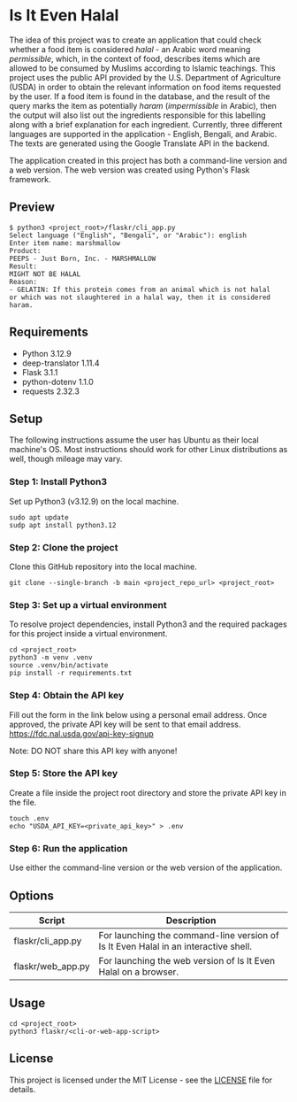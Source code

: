 # Is It Even Halal

The idea of this project was to create an application that could check whether a food item is considered *halal* - an Arabic word meaning *permissible*, which, in the context of food, describes items which are allowed to be consumed by Muslims according to Islamic teachings. This project uses the public API provided by the U.S. Department of Agriculture (USDA) in order to obtain the relevant information on food items requested by the user. If a food item is found in the database, and the result of the query marks the item as potentially *haram* (*impermissible* in Arabic), then the output will also list out the ingredients responsible for this labelling along with a brief explanation for each ingredient. Currently, three different languages are supported in the application - English, Bengali, and Arabic. The texts are generated using the Google Translate API in the backend.

The application created in this project has both a command-line version and a web version. The web version was created using Python's Flask framework.

## Preview

    $ python3 <project_root>/flaskr/cli_app.py
    Select language ("English", "Bengali", or "Arabic"): english
    Enter item name: marshmallow
    Product:
    PEEPS - Just Born, Inc. - MARSHMALLOW
    Result:
    MIGHT NOT BE HALAL
    Reason:
    - GELATIN: If this protein comes from an animal which is not halal 
    or which was not slaughtered in a halal way, then it is considered 
    haram.

## Requirements

- Python 3.12.9
- deep-translator 1.11.4
- Flask 3.1.1
- python-dotenv 1.1.0
- requests 2.32.3

## Setup
The following instructions assume the user has Ubuntu as their local machine's OS. Most instructions should work for other Linux distributions as well, though mileage may vary.

### Step 1: Install Python3
Set up Python3 (v3.12.9) on the local machine.

    sudo apt update 
    sudp apt install python3.12
    
### Step 2: Clone the project
Clone this GitHub repository into the local machine.
    
    git clone --single-branch -b main <project_repo_url> <project_root> 
    
### Step 3: Set up a virtual environment
To resolve project dependencies, install Python3 and the required packages for this project inside a virtual environment. 
    
    cd <project_root> 
    python3 -m venv .venv 
    source .venv/bin/activate
    pip install -r requirements.txt

### Step 4: Obtain the API key
Fill out the form in the link below using a personal email address. Once approved, the private API key will be sent to that email address.
https://fdc.nal.usda.gov/api-key-signup

Note: DO NOT share this API key with anyone!

### Step 5: Store the API key
Create a file inside the project root directory and store the private API key in the file.
    
    touch .env 
    echo "USDA_API_KEY=<private_api_key>" > .env

### Step 6: Run the application
Use either the command-line version or the web version of the application.

## Options

| Script             | Description                                                                         |
| ------------------ | ----------------------------------------------------------------------------------- |
| flaskr/cli_app.py  | For launching the command-line version of Is It Even Halal in an interactive shell. |
| flaskr/web_app.py  | For launching the web version of Is It Even Halal on a browser.                     |

## Usage
    
    cd <project_root>
    python3 flaskr/<cli-or-web-app-script> 

## License

This project is licensed under the MIT License - see the [LICENSE](LICENSE) file for details.
